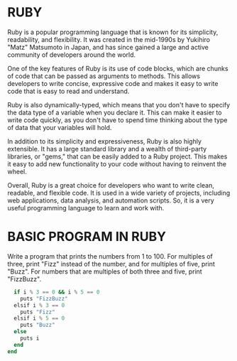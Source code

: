 # RUBY
Ruby is a popular programming language that is known for its simplicity, readability, and flexibility. It was created in the mid-1990s by Yukihiro "Matz" Matsumoto in Japan, and has since gained a large and active community of developers around the world.

One of the key features of Ruby is its use of code blocks, which are chunks of code that can be passed as arguments to methods. This allows developers to write concise, expressive code and makes it easy to write code that is easy to read and understand.

Ruby is also dynamically-typed, which means that you don't have to specify the data type of a variable when you declare it. This can make it easier to write code quickly, as you don't have to spend time thinking about the type of data that your variables will hold.

In addition to its simplicity and expressiveness, Ruby is also highly extensible. It has a large standard library and a wealth of third-party libraries, or "gems," that can be easily added to a Ruby project. This makes it easy to add new functionality to your code without having to reinvent the wheel.

Overall, Ruby is a great choice for developers who want to write clean, readable, and flexible code. It is used in a wide variety of projects, including web applications, data analysis, and automation scripts. So, it is a very useful programming language to learn and work with.

# BASIC PROGRAM IN RUBY

Write a program that prints the numbers from 1 to 100. For multiples of three, print "Fizz" instead of the number, and for multiples of five, print "Buzz". For numbers that are multiples of both three and five, print "FizzBuzz".

```for i in 1..100
  if i % 3 == 0 && i % 5 == 0
    puts "FizzBuzz"
  elsif i % 3 == 0
    puts "Fizz"
  elsif i % 5 == 0
    puts "Buzz"
  else
    puts i
  end
end
```





